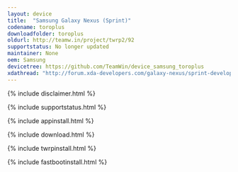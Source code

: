 ```yaml
---
layout: device
title:  "Samsung Galaxy Nexus (Sprint)"
codename: toroplus
downloadfolder: toroplus
oldurl: http://teamw.in/project/twrp2/92
supportstatus: No longer updated
maintainer: None
oem: Samsung
devicetree: https://github.com/TeamWin/device_samsung_toroplus
xdathread: "http://forum.xda-developers.com/galaxy-nexus/sprint-develop/recovery-twrp-2-7-1-0-touch-recovery-t1592691"
---
```


{% include disclaimer.html %}

{% include supportstatus.html %}

{% include appinstall.html %}

{% include download.html %}

{% include twrpinstall.html %}

{% include fastbootinstall.html %}
